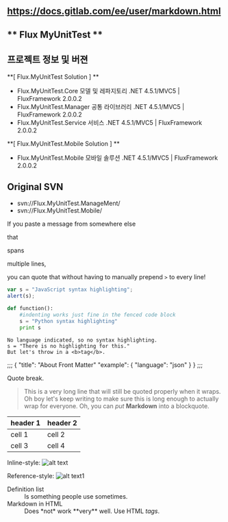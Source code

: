 
## https://docs.gitlab.com/ee/user/markdown.html

## ** Flux MyUnitTest **

## 프로젝트 정보 및 버젼

**[ Flux.MyUnitTest Solution ]	**
* Flux.MyUnitTest.Core		모델 및 레파지토리	.NET 4.5.1/MVC5	| FluxFramework 2.0.0.2
* Flux.MyUnitTest.Manager	공통 라이브러리		.NET 4.5.1/MVC5	| FluxFramework 2.0.0.2
* Flux.MyUnitTest.Service	서비스				.NET 4.5.1/MVC5	| FluxFramework 2.0.0.2

**[ Flux.MyUnitTest.Mobile Solution ]	**	
* Flux.MyUnitTest.Mobile	모바일 솔루션		.NET 4.5.1/MVC5	| FluxFramework 2.0.0.2

## Original SVN
* svn://Flux.MyUnitTest.ManageMent/ 
* svn://Flux.MyUnitTest.Mobile/ 


>>>
If you paste a message from somewhere else

that

spans

multiple lines,

you can quote that without having to manually prepend `>` to every line!
>>>

```javascript
var s = "JavaScript syntax highlighting";
alert(s);
```

```python
def function():
    #indenting works just fine in the fenced code block
    s = "Python syntax highlighting"
    print s
```

```
No language indicated, so no syntax highlighting.
s = "There is no highlighting for this."
But let's throw in a <b>tag</b>.
```

;;;
{
  "title": "About Front Matter"
  "example": {
    "language": "json"
  }
}
;;;


Quote break.

> This is a very long line that will still be quoted properly when it wraps. Oh boy let's keep writing to make sure this is long enough to actually wrap for everyone. Oh, you can *put* **Markdown** into a blockquote.

| header 1 | header 2 |
| -------- | -------- |
| cell 1   | cell 2   |
| cell 3   | cell 4   |


Inline-style:
![alt text](https://docs.gitlab.com/ee/user/img/markdown_logo.png)

Reference-style:
![alt text1][logo]

[logo]: https://docs.gitlab.com/ee/user/img/markdown_logo.png

<dl>
  <dt>Definition list</dt>
  <dd>Is something people use sometimes.</dd>

  <dt>Markdown in HTML</dt>
  <dd>Does *not* work **very** well. Use HTML <em>tags</em>.</dd>
</dl>

